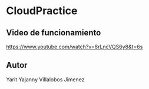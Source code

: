 # CloudPractice

## Video de funcionamiento

https://www.youtube.com/watch?v=8rLncVQS6y8&t=6s

## Autor
Yarit Yajanny Villalobos Jimenez
